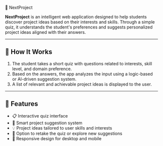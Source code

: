 🚀 NextProject

**NextProject** is an intelligent web application designed to help students discover project ideas based on their interests and skills. Through a simple quiz, it understands the student's preferences and suggests personalized project ideas aligned with their answers.

---

## 🧠 How It Works

1. The student takes a short quiz with questions related to interests, skill level, and domain preference.
2. Based on the answers, the app analyzes the input using a logic-based or AI-driven suggestion system.
3. A list of relevant and achievable project ideas is displayed to the user.

---

## 🌟 Features

- 📋 Interactive quiz interface
- 🎯 Smart project suggestion system
- 💡 Project ideas tailored to user skills and interests
- 🔄 Option to retake the quiz or explore new suggestions
- 📱 Responsive design for desktop and mobile
